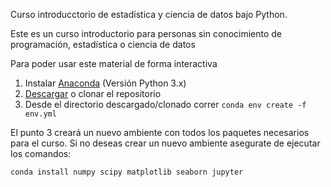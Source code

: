Curso introducctorio de estadística y ciencia de datos bajo Python.

Este es un curso introductorio para personas sin conocimiento de programación, estadística o ciencia de datos

Para poder usar este material de forma interactiva

1. Instalar [Anaconda](https://www.continuum.io/downloads) (Versión Python 3.x)
2. [Descargar](https://github.com/aloctavodia/intro_ciencia_de_datos/archive/master.zip) o clonar el repositorio
3. Desde el directorio descargado/clonado correr `conda env create -f env.yml`

El punto 3 creará un nuevo ambiente con todos los paquetes necesarios para el curso. Si no deseas crear un nuevo ambiente asegurate de ejecutar los comandos:

`conda install numpy scipy matplotlib seaborn jupyter`
